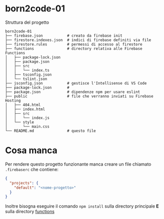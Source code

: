born2code-01
============

Struttura del progetto

```
born2code-01
├── firebase.json           # creato da firebase init
├── firestore.indexes.json  # indici di firebase definiti via file
├── firestore.rules         # permessi di accesso al firestore
├── functions               # directory relativa alle Firebase Functions
│   ├── package-lock.json
│   ├── package.json
│   ├── src
│   │   └── index.ts
│   ├── tsconfig.json
│   └── tslint.json
├── jsconfig.json           # gestisce l'Intellisense di VS Code
├── package-lock.json       #
├── package.json            # dipendenze npm per usare eslint
├── public                  # file che verranno inviati su Firebase Hosting
│   ├── 404.html
│   ├── index.html
│   ├── src
│   │   └── index.js
│   └── style
│       └── main.css
└── README.md               # questo file
```

# Cosa manca
Per rendere questo progetto funzionante manca creare un file chiamato `.firebaserc` che contiene:
```json
{
  "projects": {
    "default": "<nome-progetto>"
  }
}
```

Inoltre bisogna eseguire il comando `npm install` sulla directory principale **E** sulla directory [functions](./functions)

